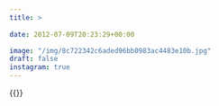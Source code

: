 ```yaml
---
title: >
  
date: 2012-07-09T20:23:29+00:00

image: "/img/8c722342c6aded96bb0983ac4483e10b.jpg"
draft: false
instagram: true
---
```


{{<photo src="/img/8c722342c6aded96bb0983ac4483e10b.jpg">}}
